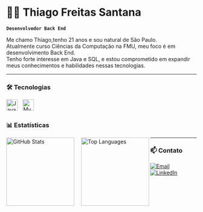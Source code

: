 # 👨‍💻 Thiago Freitas Santana

**`Desenvolvedor Back End`**

Me chamo Thiago,tenho 21 anos e sou natural de São Paulo.  
Atualmente curso Ciências da Computação na FMU, meu foco é em desenvolvimento Back End.  
Tenho forte interesse em Java e SQL, e estou comprometido em expandir meus conhecimentos e habilidades nessas tecnologias.

---

### 🛠 Tecnologias

<img 
    align="left" 
    alt="Java" 
    title="Java" 
    width="30px" 
    style="padding-right: 10px;" 
    src="https://cdn.jsdelivr.net/gh/devicons/devicon/icons/java/java-original.svg" 
/>
<img 
    align="left" 
    alt="MySQL" 
    title="MySQL" 
    width="30px" 
    style="padding-right: 10px;" 
    src="https://cdn.jsdelivr.net/gh/devicons/devicon/icons/mysql/mysql-original.svg" 
/>

<br/><br/>

### 📊 Estatísticas

<p>
  <img 
    align="left" 
    alt="GitHub Stats" 
    height="180" 
    style="padding-right: 15px;" 
    src="https://github-readme-stats.vercel.app/api?username=thiagoo215&show_icons=true&theme=tokyonight&include_all_commits=true" 
  />

  <img 
    align="left" 
    alt="Top Languages" 
    height="180" 
    src="https://github-readme-stats.vercel.app/api/top-langs/?username=thiagoo215&theme=tokyonight&layout=compact&langs_count=8" 
  />
</p>

---

### 📫 Contato

<p>
  <a href="mailto:devthiago2@gmail.com" target="_blank" rel="noopener noreferrer">
    <img 
      alt="Email" 
      title="Enviar Email" 
      src="https://custom-icon-badges.demolab.com/badge/Email-D14836?logo=gmail&logoColor=white&style=for-the-badge" 
    />
  </a>
  <a href="https://www.linkedin.com/in/thiago-freitas-santana" target="_blank" rel="noopener noreferrer">
    <img 
      alt="LinkedIn" 
      title="LinkedIn" 
      src="https://custom-icon-badges.demolab.com/badge/LinkedIn-0077B5?logo=linkedin&logoColor=white&style=for-the-badge" 
    />
  </a>
</p>



